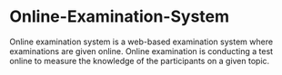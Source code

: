 # Online-Examination-System
Online examination system is a web-based examination system where examinations are given online. Online examination is conducting a test online to measure the knowledge of the participants on a given topic.
